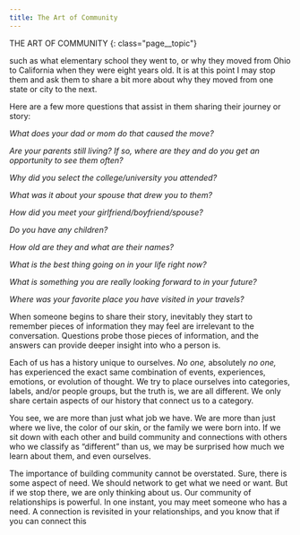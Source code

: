 ```yaml
---
title: The Art of Community
---
```


THE ART OF COMMUNITY
{: class="page__topic"}

such as what elementary school they went to, or why they moved from Ohio
to California when they were eight years old. It is at this point I may stop them
and ask them to share a bit more about why they moved from one state or city
to the next.

Here are a few more questions that assist in them sharing their journey or
story:

_What does your dad or mom do that caused the move?_

_Are your parents still living? If so, where are they and do you get an opportunity to see them often?_

_Why did you select the college/university you attended?_

_What was it about your spouse that drew you to them?_

_How did you meet your girlfriend/boyfriend/spouse?_

_Do you have any children?_

_How old are they and what are their names?_

_What is the best thing going on in your life right now?_

_What is something you are really looking forward to in your future?_

_Where was your favorite place you have visited in your travels?_

When someone begins to share their story, inevitably they start to remember
pieces of information they may feel are irrelevant to the conversation. Questions
probe those pieces of information, and the answers can provide deeper insight
into who a person is.

Each of us has a history unique to ourselves. _No one,_ absolutely _no one,_
has experienced the exact same combination of events, experiences, emotions,
or evolution of thought. We try to place ourselves into categories, labels, and/or
people groups, but the truth is, we are all different. We only share certain aspects
of our history that connect us to a category.

You see, we are more than just what job we have. We are more than just
where we live, the color of our skin, or the family we were born into. If we sit
down with each other and build community and connections with others who
we classify as “different” than us, we may be surprised how much we learn
about them, and even ourselves.

The importance of building community cannot be overstated. Sure, there
is some aspect of need. We should network to get what we need or want. But if
we stop there, we are only thinking about us. Our community of relationships is
powerful. In one instant, you may meet someone who has a need. A connection
is revisited in your relationships, and you know that if you can connect this